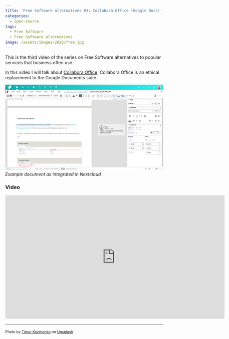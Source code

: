 ```yaml
---
title: 'Free Software alternatives #3: Collabora Office (Google Docs)'
categories:
  - open-source
tags:
  - Free Software
  - Free Software alternatives
image: /assets/images/2020/free.jpg
---
```

This is the third video of the series on Free Software alternatives to popular services that business often use.

<!-- more -->

In this video I will talk about [Collabora Office](https://www.collaboraoffice.com/code/). Collabora Office is an
ethical replacement to the Google Documents suite.

![Collabora document](/assets/images/collabora-doc.png)
_Example document as integrated in Nextcloud_

### Video

<iframe id='ivplayer' width='700' height='394' src='https://invidious.snopyta.org/embed/JgwnhG2Nx74' style='border:none;'></iframe>

---
<small>Photo by [Timur Kozmenko](https://unsplash.com/@timrael?utm_source=unsplash&utm_medium=referral&utm_content=creditCopyText) on [Unsplash](https://unsplash.com/s/photos/lighthouse?utm_source=unsplash&utm_medium=referral&utm_content=creditCopyText)</small>
